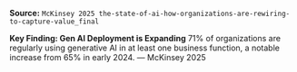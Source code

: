**Source:** `McKinsey 2025 the-state-of-ai-how-organizations-are-rewiring-to-capture-value_final`

**Key Finding: Gen AI Deployment is Expanding**
71% of organizations are regularly using generative AI in at least one business function, a notable increase from 65% in early 2024. — McKinsey 2025
